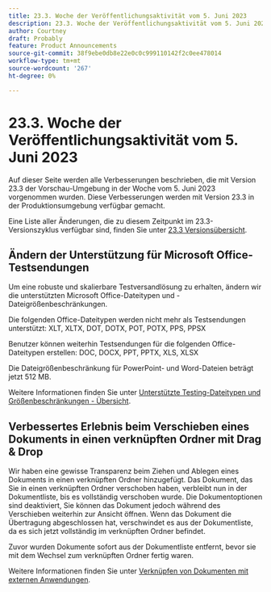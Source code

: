 ```yaml
---
title: 23.3. Woche der Veröffentlichungsaktivität vom 5. Juni 2023
description: 23.3. Woche der Veröffentlichungsaktivität vom 5. Juni 2023
author: Courtney
draft: Probably
feature: Product Announcements
source-git-commit: 38f9ebe0db8e22e0c0c999110142f2c0ee478014
workflow-type: tm+mt
source-wordcount: '267'
ht-degree: 0%

---
```


# 23.3. Woche der Veröffentlichungsaktivität vom 5. Juni 2023

Auf dieser Seite werden alle Verbesserungen beschrieben, die mit Version 23.3 der Vorschau-Umgebung in der Woche vom 5. Juni 2023 vorgenommen wurden. Diese Verbesserungen werden mit Version 23.3 in der Produktionsumgebung verfügbar gemacht.

Eine Liste aller Änderungen, die zu diesem Zeitpunkt im 23.3-Versionszyklus verfügbar sind, finden Sie unter [23.3 Versionsübersicht](/help/quicksilver/product-announcements/product-releases/23.3-release-activity/23-3-release-overview.md).

## Ändern der Unterstützung für Microsoft Office-Testsendungen

Um eine robuste und skalierbare Testversandlösung zu erhalten, ändern wir die unterstützten Microsoft Office-Dateitypen und -Dateigrößenbeschränkungen.

Die folgenden Office-Dateitypen werden nicht mehr als Testsendungen unterstützt: XLT, XLTX, DOT, DOTX, POT, POTX, PPS, PPSX

Benutzer können weiterhin Testsendungen für die folgenden Office-Dateitypen erstellen: DOC, DOCX, PPT, PPTX, XLS, XLSX

Die Dateigrößenbeschränkung für PowerPoint- und Word-Dateien beträgt jetzt 512 MB.

Weitere Informationen finden Sie unter [Unterstützte Testing-Dateitypen und Größenbeschränkungen - Übersicht](/help/quicksilver/review-and-approve-work/proofing/proofing-overview/supported-proofing-file-types.md).

## Verbessertes Erlebnis beim Verschieben eines Dokuments in einen verknüpften Ordner mit Drag &amp; Drop

Wir haben eine gewisse Transparenz beim Ziehen und Ablegen eines Dokuments in einen verknüpften Ordner hinzugefügt. Das Dokument, das Sie in einen verknüpften Ordner verschoben haben, verbleibt nun in der Dokumentliste, bis es vollständig verschoben wurde. Die Dokumentoptionen sind deaktiviert, Sie können das Dokument jedoch während des Verschieben weiterhin zur Ansicht öffnen. Wenn das Dokument die Übertragung abgeschlossen hat, verschwindet es aus der Dokumentliste, da es sich jetzt vollständig im verknüpften Ordner befindet.

Zuvor wurden Dokumente sofort aus der Dokumentliste entfernt, bevor sie mit dem Wechsel zum verknüpften Ordner fertig waren.

Weitere Informationen finden Sie unter [Verknüpfen von Dokumenten mit externen Anwendungen](/help/quicksilver/documents/adding-documents-to-workfront/link-documents-from-external-apps.md).



<!-- HTML you might need

Video link

[View a video demonstration of this feature](ADD URL){target=_blank}

Off-cycle note for weekly pages

>[!NOTE]
>
>Preview release: February 9, 2023; Planned Production release: February 23, 2023



-->